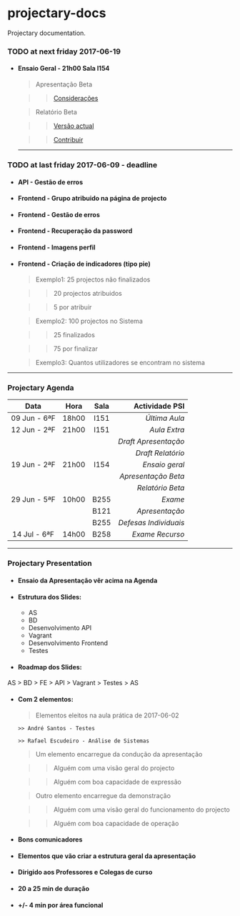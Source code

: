# projectary-docs

Projectary documentation.

### TODO at next friday 2017-06-19

- #### Ensaio Geral - 21h00 Sala I154

  > Apresentação Beta

  >> [Considerações ](https://github.com/iptomar/projectary-docs/blob/master/BetaPresentation_Considerations.md "Considerações acerca da apresentação beta")    

  > Relatório Beta

  >> [Versão actual](https://github.com/iptomar/projectary-as/blob/master/Relat%C3%B3rio/Relat%C3%B3rio%20PSI%20-%20Projectary.docx "Ultima versão publicada")   

  >> [Contribuir](https://docs.google.com/document/d/1D700PoNDWbxd8WBTk2NmWkvZ2MV1DhwqT9LpmW7shlI/edit?usp=sharing "Versão actual")

  ---

### TODO at last friday 2017-06-09 - deadline

- #### API - Gestão de erros

- #### Frontend - Grupo atribuido na página de projecto

- #### Frontend - Gestão de erros

- #### Frontend - Recuperação da password

- #### Frontend - Imagens perfil

- #### Frontend - Criação de indicadores (tipo pie)

  > Exemplo1: 25 projectos não finalizados

  >> 20 projectos atribuidos

  >> 5 por atribuir

  > Exemplo2: 100 projectos no Sistema

  >> 25 finalizados

  >> 75 por finalizar

  > Exemplo3: Quantos utilizadores se encontram no sistema

---

### Projectary Agenda

|     Data     |  Hora  |  Sala |     Actividade PSI    |
|:------------:|:------:|:-----:|----------------------:|
| 09 Jun - 6ªF | 18h00  | I151  | *Última Aula*         |
| 12 Jun - 2ªF | 21h00  | I151  | *Aula Extra*          |
|              |        |       | *Draft Apresentação*  |
|              |        |       | *Draft Relatório*     |
| 19 Jun - 2ªF | 21h00  | I154  | *Ensaio geral*        |
|              |        |       | *Apresentação Beta*   |
|              |        |       | *Relatório Beta*      |
| 29 Jun - 5ªF | 10h00  | B255  | *Exame*               |
|              |        | B121  | *Apresentação*        |
|              |        | B255  | *Defesas Individuais* |
| 14 Jul - 6ªF | 14h00  | B258  | *Exame Recurso*       |

---

### Projectary Presentation

- #### Ensaio da Apresentação vêr acima na Agenda

- #### Estrutura dos Slides:

  - AS
  - BD
  - Desenvolvimento API
  - Vagrant
  - Desenvolvimento Frontend
  - Testes

- #### Roadmap dos Slides:  

 AS > BD > FE > API > Vagrant > Testes > AS

- #### Com 2 elementos:

  > Elementos eleitos na aula prática de 2017-06-02

      >> André Santos - Testes

      >> Rafael Escudeiro - Análise de Sistemas

  > Um elemento encarregue da condução da apresentação

    >> Alguém com uma visão geral do projecto

    >> Alguém com boa capacidade de expressão

  > Outro elemento encarregue da demonstração

    >> Alguém com uma visão geral do funcionamento do projecto  

    >> Alguém com boa capacidade de operação

- #### Bons comunicadores

- #### Elementos que vão criar a estrutura geral da apresentação

- #### Dirigido aos Professores e Colegas de curso

- #### 20 a 25 min de duração

- #### +/- 4 min por área funcional

